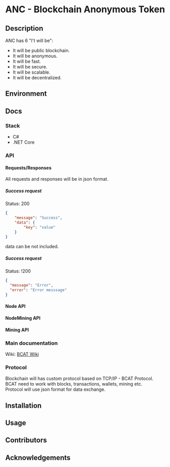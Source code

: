 # ANC - Blockchain Anonymous Token

## Description
ANC has 6 "I't will be":
- It will be public blockchain.
- It will be anonymous.
- It will be fast.
- It will be secure.
- It will be scalable.
- It will be decentralized.


## Environment
## Docs
### Stack
- C#
- .NET Core

### API
#### Requests/Responses
All requests and responses will be in json format.

##### Success request
Status: 200
```json
{
    "message": "Success",
    "data": {
        "key": "value"
    }
}
```
data can be not included.

##### Success request
Status: !200

```json
{
  "message": "Error",
  "error": "Error messsage"
}
```

#### Node API
#### NodeMining API
#### Mining API

### Main documentation
Wiki: [BCAT Wiki](https://github.com/Glebegor/BCAT/wiki)

### Protocol
Blockchain will has custom protocol based on TCP/IP - BCAT Protocol.</br>
BCAT need to work with blocks, transactions, wallets, mining etc.</br>
Protocol will use json format for data exchange.</br>

## Installation
## Usage

## Contributors
## Acknowledgements
